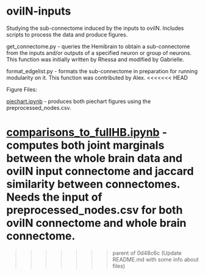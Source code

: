 # oviIN-inputs
Studying the sub-connectome induced by the inputs to oviIN. Includes scripts to process the data and produce figures.

get_connectome.py - queries the Hemibrain to obtain a sub-connectome from the inputs and/or outputs of a specified neuron or group of neurons. This function was initially written by Rhessa and modified by Gabrielle. 

format_edgelist.py - formats the sub-connectome in preparation for running modularity on it. This function was contributed by Alex. 
<<<<<<< HEAD

Figure Files:

[piechart.ipynb](piechart.ipynb) - produces both piechart figures using the preprocessed_nodes.csv. 

[comparisons_to_fullHB.ipynb](comparisons_to_fullHB.ipynb) - computes both joint marginals between the whole brain data and oviIN input connectome and jaccard similarity between connectomes. Needs the input of preprocessed_nodes.csv for both oviIN connectome and whole brain connectome.
=======
>>>>>>> parent of 0d48c6c (Update README.md with some info about files)
